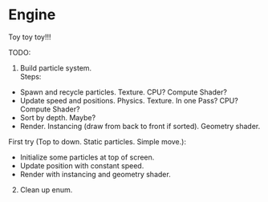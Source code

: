 Engine
======
Toy toy toy!!!  

TODO:  
1. Build particle system.  
Steps:  
* Spawn and recycle particles. Texture. CPU? Compute Shader?
* Update speed and positions. Physics. Texture. In one Pass? CPU? Compute Shader?
* Sort by depth. Maybe?
* Render. Instancing (draw from back to front if sorted). Geometry shader.  


First try (Top to down. Static particles. Simple move.):  
* Initialize some particles at top of screen.
* Update position with constant speed.
* Render with instancing and geometry shader.  

2. Clean up enum.
